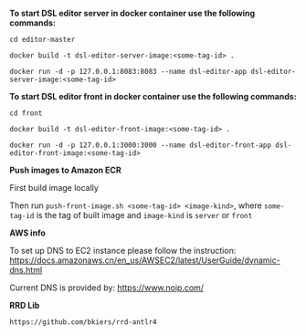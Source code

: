 **To start DSL editor server in docker container use the following commands:** 

```cd editor-master```

```docker build -t dsl-editor-server-image:<some-tag-id> .```

```docker run -d -p 127.0.0.1:8083:8083 --name dsl-editor-app dsl-editor-server-image:<some-tag-id>```

**To start DSL editor front in docker container use the following commands:** 

```cd front```

```docker build -t dsl-editor-front-image:<some-tag-id> .```

```docker run -d -p 127.0.0.1:3000:3000 --name dsl-editor-front-app dsl-editor-front-image:<some-tag-id>```

**Push images to Amazon ECR**  

First build image locally

Then run ```push-front-image.sh <some-tag-id> <image-kind>```, where ```some-tag-id``` is the tag of built image and ```image-kind``` is ```server``` or ```front```

**AWS info**

To set up DNS to EC2 instance please follow the instruction:
https://docs.amazonaws.cn/en_us/AWSEC2/latest/UserGuide/dynamic-dns.html

Current DNS is provided by:
https://www.noip.com/

**RRD Lib** 

```https://github.com/bkiers/rrd-antlr4```